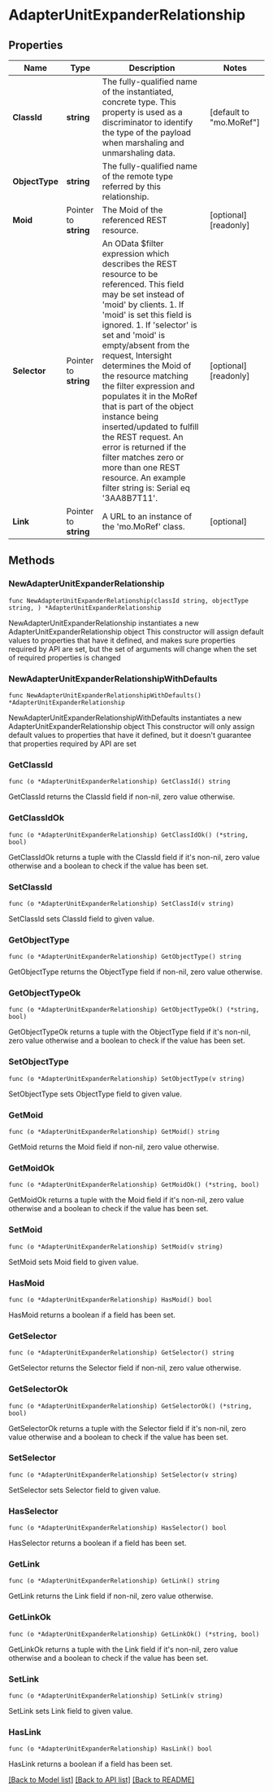 # AdapterUnitExpanderRelationship

## Properties

Name | Type | Description | Notes
------------ | ------------- | ------------- | -------------
**ClassId** | **string** | The fully-qualified name of the instantiated, concrete type. This property is used as a discriminator to identify the type of the payload when marshaling and unmarshaling data. | [default to "mo.MoRef"]
**ObjectType** | **string** | The fully-qualified name of the remote type referred by this relationship. | 
**Moid** | Pointer to **string** | The Moid of the referenced REST resource. | [optional] [readonly] 
**Selector** | Pointer to **string** | An OData $filter expression which describes the REST resource to be referenced. This field may be set instead of &#39;moid&#39; by clients. 1. If &#39;moid&#39; is set this field is ignored. 1. If &#39;selector&#39; is set and &#39;moid&#39; is empty/absent from the request, Intersight determines the Moid of the resource matching the filter expression and populates it in the MoRef that is part of the object instance being inserted/updated to fulfill the REST request. An error is returned if the filter matches zero or more than one REST resource. An example filter string is: Serial eq &#39;3AA8B7T11&#39;. | [optional] [readonly] 
**Link** | Pointer to **string** | A URL to an instance of the &#39;mo.MoRef&#39; class. | [optional] 

## Methods

### NewAdapterUnitExpanderRelationship

`func NewAdapterUnitExpanderRelationship(classId string, objectType string, ) *AdapterUnitExpanderRelationship`

NewAdapterUnitExpanderRelationship instantiates a new AdapterUnitExpanderRelationship object
This constructor will assign default values to properties that have it defined,
and makes sure properties required by API are set, but the set of arguments
will change when the set of required properties is changed

### NewAdapterUnitExpanderRelationshipWithDefaults

`func NewAdapterUnitExpanderRelationshipWithDefaults() *AdapterUnitExpanderRelationship`

NewAdapterUnitExpanderRelationshipWithDefaults instantiates a new AdapterUnitExpanderRelationship object
This constructor will only assign default values to properties that have it defined,
but it doesn't guarantee that properties required by API are set

### GetClassId

`func (o *AdapterUnitExpanderRelationship) GetClassId() string`

GetClassId returns the ClassId field if non-nil, zero value otherwise.

### GetClassIdOk

`func (o *AdapterUnitExpanderRelationship) GetClassIdOk() (*string, bool)`

GetClassIdOk returns a tuple with the ClassId field if it's non-nil, zero value otherwise
and a boolean to check if the value has been set.

### SetClassId

`func (o *AdapterUnitExpanderRelationship) SetClassId(v string)`

SetClassId sets ClassId field to given value.


### GetObjectType

`func (o *AdapterUnitExpanderRelationship) GetObjectType() string`

GetObjectType returns the ObjectType field if non-nil, zero value otherwise.

### GetObjectTypeOk

`func (o *AdapterUnitExpanderRelationship) GetObjectTypeOk() (*string, bool)`

GetObjectTypeOk returns a tuple with the ObjectType field if it's non-nil, zero value otherwise
and a boolean to check if the value has been set.

### SetObjectType

`func (o *AdapterUnitExpanderRelationship) SetObjectType(v string)`

SetObjectType sets ObjectType field to given value.


### GetMoid

`func (o *AdapterUnitExpanderRelationship) GetMoid() string`

GetMoid returns the Moid field if non-nil, zero value otherwise.

### GetMoidOk

`func (o *AdapterUnitExpanderRelationship) GetMoidOk() (*string, bool)`

GetMoidOk returns a tuple with the Moid field if it's non-nil, zero value otherwise
and a boolean to check if the value has been set.

### SetMoid

`func (o *AdapterUnitExpanderRelationship) SetMoid(v string)`

SetMoid sets Moid field to given value.

### HasMoid

`func (o *AdapterUnitExpanderRelationship) HasMoid() bool`

HasMoid returns a boolean if a field has been set.

### GetSelector

`func (o *AdapterUnitExpanderRelationship) GetSelector() string`

GetSelector returns the Selector field if non-nil, zero value otherwise.

### GetSelectorOk

`func (o *AdapterUnitExpanderRelationship) GetSelectorOk() (*string, bool)`

GetSelectorOk returns a tuple with the Selector field if it's non-nil, zero value otherwise
and a boolean to check if the value has been set.

### SetSelector

`func (o *AdapterUnitExpanderRelationship) SetSelector(v string)`

SetSelector sets Selector field to given value.

### HasSelector

`func (o *AdapterUnitExpanderRelationship) HasSelector() bool`

HasSelector returns a boolean if a field has been set.

### GetLink

`func (o *AdapterUnitExpanderRelationship) GetLink() string`

GetLink returns the Link field if non-nil, zero value otherwise.

### GetLinkOk

`func (o *AdapterUnitExpanderRelationship) GetLinkOk() (*string, bool)`

GetLinkOk returns a tuple with the Link field if it's non-nil, zero value otherwise
and a boolean to check if the value has been set.

### SetLink

`func (o *AdapterUnitExpanderRelationship) SetLink(v string)`

SetLink sets Link field to given value.

### HasLink

`func (o *AdapterUnitExpanderRelationship) HasLink() bool`

HasLink returns a boolean if a field has been set.


[[Back to Model list]](../README.md#documentation-for-models) [[Back to API list]](../README.md#documentation-for-api-endpoints) [[Back to README]](../README.md)


